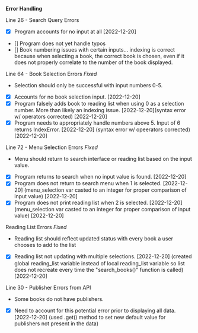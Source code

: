 **Error Handling**

Line 26 - Search Query Errors 
- [X] Program accounts for no input at all [2022-12-20]
- [] Program does not yet handle typos
- [] Book numbering issues with certain inputs... indexing is correct because when selecting a book, the correct book is chosen, even if it does not properly correlate to the number of the book displayed.

Line 64 - Book Selection Errors *Fixed*
- Selection should only be successful with input numbers 0-5.
- [X] Accounts for no book selection input. [2022-12-20]
- [X] Program falsely adds book to reading list when using 0 as a selection number. More than likely an indexing issue. [2022-12-20](syntax error w/ operators corrected) [2022-12-20]
- [X] Program needs to appropriately handle numbers above 5. Input of 6 returns IndexError. [2022-12-20] (syntax error w/ opeerators corrected) [2022-12-20]

Line 72 - Menu Selection Errors *Fixed*
- Menu should return to search interface or reading list based on the input value.
- [X] Program returns to search when no input value is found. [2022-12-20]
- [X] Program does not return to search menu when 1 is selected. [2022-12-20] (menu_selection var casted to an integer for proper comparison of input value) [2022-12-20]
- [X] Program does not print reading list when 2 is selected. [2022-12-20] (menu_selection var casted to an integer for proper comparison of input value) [2022-12-20]

Reading List Errors *Fixed*
- Reading list should reflect updated status with every book a user chooses to add to the list 
- [X] Reading list not updating with multiple selections. [2022-12-20] (created global reading_list variable instead of local reading_list variable so list does not recreate every time the "search_books()" function is called) [2022-12-20]

Line 30 - Publisher Errors from API
- Some books do not have publishers. 
- [X] Need to account for this potential error prior to displaying all data. [2022-12-20] (used .get() method to set new default value for publishers not present in the data)
  